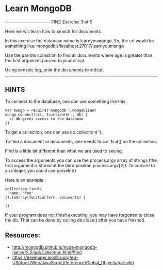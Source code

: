 # Learn MongoDB
───────────────
 FIND
 Exercise 3 of 9

Here we will learn how to search for documents.

In this exercise the database name is learnyoumongo.
So, the url would be something like: mongodb://localhost:27017/learnyoumongo

Use the parrots collection to find all documents where age
is greater than the first argument passed to your script.

Using console.log, print the documents to stdout.

-------------------------------------------------------------------------------

## HINTS

To connect to the database, one can use something like this:

    var mongo = require('mongodb').MongoClient
    mongo.connect(url, function(err, db) {
      // db gives access to the database
    })

To get a collection, one can use db.collection('<collection name>').

To find a document or documents, one needs to call find() on the collection.

Find is a little bit different than what we are used to seeing.

To access the arguments you can use the process.argv array of strings (the first argument is stored at the third position process.argv[2]).
To convert to an integer, you could use parseInt()

Here is an example:

    collection.find({
      name: 'foo'
    }).toArray(function(err, documents) {

    })

If your program does not finish executing, you may have forgotten to
close the db. That can be done by calling db.close() after you
have finished.

## Resources:

  * http://mongodb.github.io/node-mongodb-native/2.2/api/Collection.html#find
  * https://developer.mozilla.org/en-US/docs/Web/JavaScript/Reference/Global_Objects/parseInt
